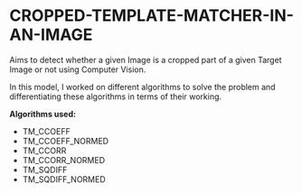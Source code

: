 # CROPPED-TEMPLATE-MATCHER-IN-AN-IMAGE
Aims to detect whether a given Image is a cropped part of a given Target Image or not using Computer Vision.

In this model, I worked on different algorithms to solve the problem and differentiating these algorithms in terms of their working.

**Algorithms used:**

- TM_CCOEFF
- TM_CCOEFF_NORMED
- TM_CCORR
- TM_CCORR_NORMED
- TM_SQDIFF
- TM_SQDIFF_NORMED
